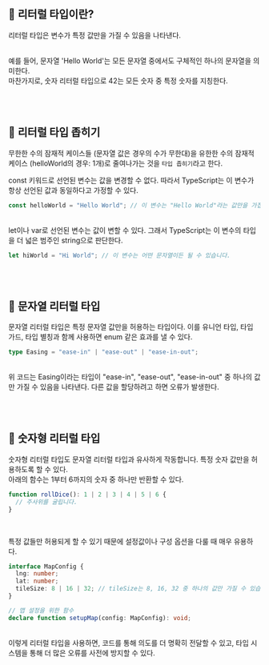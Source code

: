 ## 🐽 리터럴 타입이란?

리터럴 타입은 변수가 특정 값만을 가질 수 있음을 나타낸다.<br/><br/>

예를 들어, 문자열 'Hello World'는 모든 문자열 중에서도 구체적인 하나의 문자열을 의미한다.<br/>
마찬가지로, 숫자 리터럴 타입으로 42는 모든 숫자 중 특정 숫자를 지칭한다.

<br/><br/>

## 🐽 리터럴 타입 좁히기

무한한 수의 잠재적 케이스들 (문자열 값은 경우의 수가 무한대)을 유한한 수의 잠재적 케이스 (helloWorld의 경우: 1개)로 줄여나가는 것을 `타입 좁히기`라고 한다.<br/>

const 키워드로 선언된 변수는 값을 변경할 수 없다. 따라서 TypeScript는 이 변수가 항상 선언된 값과 동일하다고 가정할 수 있다.<br/>

```TypeScript
const helloWorld = "Hello World"; // 이 변수는 "Hello World"라는 값만을 가집니다.
```

<br/>
let이나 var로 선언된 변수는 값이 변할 수 있다. 그래서 TypeScript는 이 변수의 타입을 더 넓은 범주인 string으로 판단한다.<br/>

```TypeScript
let hiWorld = "Hi World"; // 이 변수는 어떤 문자열이든 될 수 있습니다.
```

<br/><br/>

## 🐽 문자열 리터럴 타입

문자열 리터럴 타입은 특정 문자열 값만을 허용하는 타입이다. 이를 유니언 타입, 타입 가드, 타입 별칭과 함께 사용하면 enum 같은 효과를 낼 수 있다.

```TypeScript
type Easing = "ease-in" | "ease-out" | "ease-in-out";
```

<br/>
위 코드는 Easing이라는 타입이 "ease-in", "ease-out", "ease-in-out" 중 하나의 값만 가질 수 있음을 나타낸다. 다른 값을 할당하려고 하면 오류가 발생한다.

<br/><br/>

## 🐽 숫자형 리터럴 타입

숫자형 리터럴 타입도 문자열 리터럴 타입과 유사하게 작동합니다. 특정 숫자 값만을 허용하도록 할 수 있다.<br/>
아래의 함수는 1부터 6까지의 숫자 중 하나만 반환할 수 있다.

```TypeScript
function rollDice(): 1 | 2 | 3 | 4 | 5 | 6 {
  // 주사위를 굴립니다.
}
```

<br/>

특정 값들만 허용되게 할 수 있기 때문에 설정값이나 구성 옵션을 다룰 때 매우 유용하다.
```TypeScript
interface MapConfig {
  lng: number;
  lat: number;
  tileSize: 8 | 16 | 32; // tileSize는 8, 16, 32 중 하나의 값만 가질 수 있습니다.
}

// 맵 설정을 위한 함수
declare function setupMap(config: MapConfig): void;
```

<br/>
이렇게 리터럴 타입을 사용하면, 코드를 통해 의도를 더 명확히 전달할 수 있고, 타입 시스템을 통해 더 많은 오류를 사전에 방지할 수 있다.
